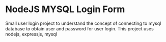 # NodeJS MYSQL Login Form

Small user login project to understand the concept of connecting to mysql database to obtain user and password for user login. This project uses nodejs, expressjs, mysql
